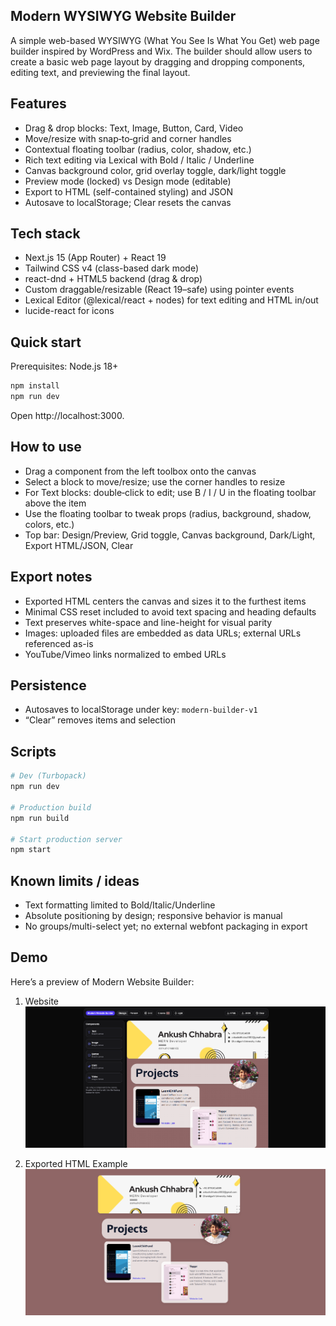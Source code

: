 ## Modern WYSIWYG Website Builder

A simple web-based WYSIWYG (What You See Is What You Get) web page builder inspired by WordPress and Wix. The builder should allow users to create a basic web page layout by dragging and dropping components, editing text, and previewing the final layout.

## Features

- Drag & drop blocks: Text, Image, Button, Card, Video
- Move/resize with snap‑to‑grid and corner handles
- Contextual floating toolbar (radius, color, shadow, etc.)
- Rich text editing via Lexical with Bold / Italic / Underline
- Canvas background color, grid overlay toggle, dark/light toggle
- Preview mode (locked) vs Design mode (editable)
- Export to HTML (self-contained styling) and JSON
- Autosave to localStorage; Clear resets the canvas

## Tech stack

- Next.js 15 (App Router) + React 19
- Tailwind CSS v4 (class-based dark mode)
- react-dnd + HTML5 backend (drag & drop)
- Custom draggable/resizable (React 19–safe) using pointer events
- Lexical Editor (@lexical/react + nodes) for text editing and HTML in/out
- lucide-react for icons

## Quick start

Prerequisites: Node.js 18+

```bash
npm install
npm run dev
```

Open http://localhost:3000.

## How to use

- Drag a component from the left toolbox onto the canvas
- Select a block to move/resize; use the corner handles to resize
- For Text blocks: double‑click to edit; use B / I / U in the floating toolbar above the item
- Use the floating toolbar to tweak props (radius, background, shadow, colors, etc.)
- Top bar: Design/Preview, Grid toggle, Canvas background, Dark/Light, Export HTML/JSON, Clear

## Export notes

- Exported HTML centers the canvas and sizes it to the furthest items
- Minimal CSS reset included to avoid text spacing and heading defaults
- Text preserves white-space and line-height for visual parity
- Images: uploaded files are embedded as data URLs; external URLs referenced as-is
- YouTube/Vimeo links normalized to embed URLs

## Persistence

- Autosaves to localStorage under key: `modern-builder-v1`
- “Clear” removes items and selection

## Scripts

```bash
# Dev (Turbopack)
npm run dev

# Production build
npm run build

# Start production server
npm start
```

## Known limits / ideas

- Text formatting limited to Bold/Italic/Underline
- Absolute positioning by design; responsive behavior is manual
- No groups/multi-select yet; no external webfont packaging in export

## Demo

Here’s a preview of Modern Website Builder:

1. Website
   ![website](public/Screenshots/website.png)

2. Exported HTML Example
   ![example](public/Screenshots/example.png)
